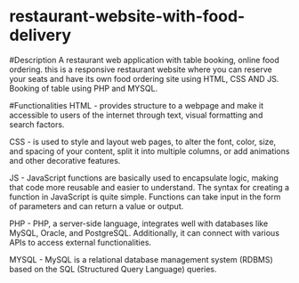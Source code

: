 # restaurant-website-with-food-delivery

#Description
A restaurant web application with table booking, online food ordering. this is a responsive restaurant website where you can reserve your seats and have its own food ordering site using HTML, CSS AND JS. Booking of table using PHP and MYSQL.

#Functionalities
HTML - provides structure to a webpage and make it accessible to users of the internet through text, visual formatting and search factors.

CSS - is used to style and layout web pages, to alter the font, color, size, and spacing of your content, split it into multiple columns, or add animations and other decorative features.

JS - JavaScript functions are basically used to encapsulate logic, making that code more reusable and easier to understand. The syntax for creating a function in JavaScript is quite simple. Functions can take input in the form of parameters and can return a value or output.

PHP - PHP, a server-side language, integrates well with databases like MySQL, Oracle, and PostgreSQL. Additionally, it can connect with various APIs to access external functionalities.

MYSQL - MySQL is a relational database management system (RDBMS) based on the SQL (Structured Query Language) queries.

